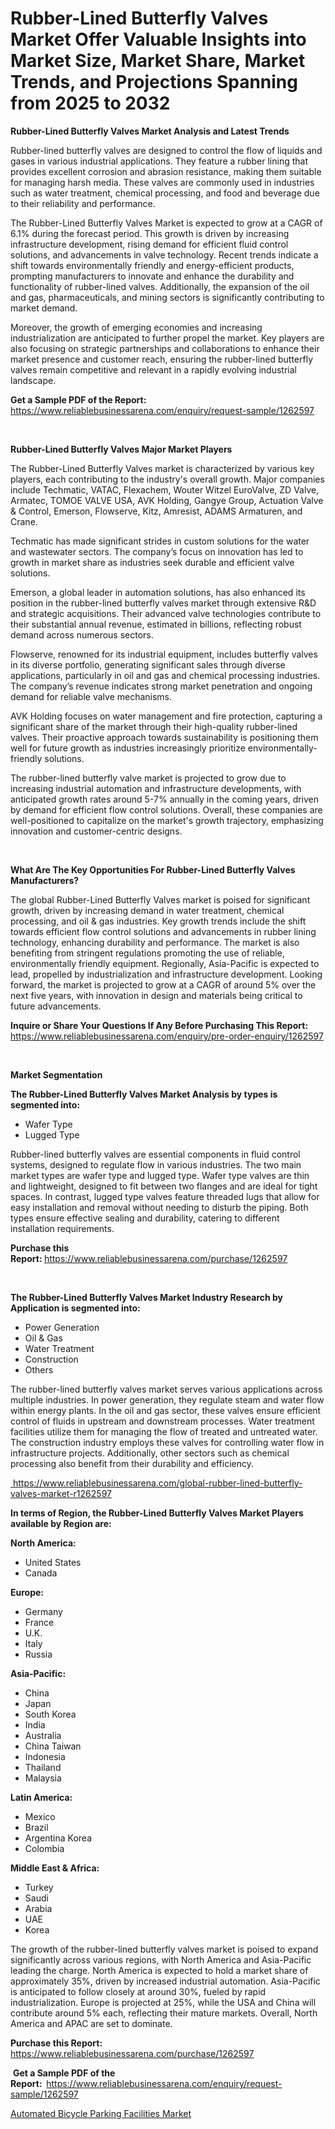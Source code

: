 <p><h1>Rubber-Lined Butterfly Valves Market Offer Valuable Insights into Market Size, Market Share, Market Trends, and Projections Spanning from 2025 to 2032</h1></p><p><strong>Rubber-Lined Butterfly Valves Market Analysis and Latest Trends</strong></p>
<p><p>Rubber-lined butterfly valves are designed to control the flow of liquids and gases in various industrial applications. They feature a rubber lining that provides excellent corrosion and abrasion resistance, making them suitable for managing harsh media. These valves are commonly used in industries such as water treatment, chemical processing, and food and beverage due to their reliability and performance.</p><p>The Rubber-Lined Butterfly Valves Market is expected to grow at a CAGR of 6.1% during the forecast period. This growth is driven by increasing infrastructure development, rising demand for efficient fluid control solutions, and advancements in valve technology. Recent trends indicate a shift towards environmentally friendly and energy-efficient products, prompting manufacturers to innovate and enhance the durability and functionality of rubber-lined valves. Additionally, the expansion of the oil and gas, pharmaceuticals, and mining sectors is significantly contributing to market demand.</p><p>Moreover, the growth of emerging economies and increasing industrialization are anticipated to further propel the market. Key players are also focusing on strategic partnerships and collaborations to enhance their market presence and customer reach, ensuring the rubber-lined butterfly valves remain competitive and relevant in a rapidly evolving industrial landscape.</p></p>
<p><strong>Get a Sample PDF of the Report:&nbsp;</strong> <a href="https://www.reliablebusinessarena.com/enquiry/request-sample/1262597?utm_campaign=3170&utm_medium=2&utm_source=Github&utm_content=ia&utm_term=11042025&utm_id=rubber-lined-butterfly-valves">https://www.reliablebusinessarena.com/enquiry/request-sample/1262597</a></p>
<p>&nbsp;</p>
<p><strong>Rubber-Lined Butterfly Valves Major Market Players</strong></p>
<p><p>The Rubber-Lined Butterfly Valves market is characterized by various key players, each contributing to the industry's overall growth. Major companies include Techmatic, VATAC, Flexachem, Wouter Witzel EuroValve, ZD Valve, Armatec, TOMOE VALVE USA, AVK Holding, Gangye Group, Actuation Valve & Control, Emerson, Flowserve, Kitz, Amresist, ADAMS Armaturen, and Crane. </p><p>Techmatic has made significant strides in custom solutions for the water and wastewater sectors. The company’s focus on innovation has led to growth in market share as industries seek durable and efficient valve solutions.</p><p>Emerson, a global leader in automation solutions, has also enhanced its position in the rubber-lined butterfly valves market through extensive R&D and strategic acquisitions. Their advanced valve technologies contribute to their substantial annual revenue, estimated in billions, reflecting robust demand across numerous sectors.</p><p>Flowserve, renowned for its industrial equipment, includes butterfly valves in its diverse portfolio, generating significant sales through diverse applications, particularly in oil and gas and chemical processing industries. The company’s revenue indicates strong market penetration and ongoing demand for reliable valve mechanisms.</p><p>AVK Holding focuses on water management and fire protection, capturing a significant share of the market through their high-quality rubber-lined valves. Their proactive approach towards sustainability is positioning them well for future growth as industries increasingly prioritize environmentally-friendly solutions.</p><p>The rubber-lined butterfly valve market is projected to grow due to increasing industrial automation and infrastructure developments, with anticipated growth rates around 5-7% annually in the coming years, driven by demand for efficient flow control solutions. Overall, these companies are well-positioned to capitalize on the market's growth trajectory, emphasizing innovation and customer-centric designs.</p></p>
<p>&nbsp;</p>
<p><strong>What Are The Key Opportunities For Rubber-Lined Butterfly Valves Manufacturers?</strong></p>
<p><p>The global Rubber-Lined Butterfly Valves market is poised for significant growth, driven by increasing demand in water treatment, chemical processing, and oil & gas industries. Key growth trends include the shift towards efficient flow control solutions and advancements in rubber lining technology, enhancing durability and performance. The market is also benefiting from stringent regulations promoting the use of reliable, environmentally friendly equipment. Regionally, Asia-Pacific is expected to lead, propelled by industrialization and infrastructure development. Looking forward, the market is projected to grow at a CAGR of around 5% over the next five years, with innovation in design and materials being critical to future advancements.</p></p>
<p><strong>Inquire or Share Your Questions If Any Before Purchasing This Report:</strong> <a href="https://www.reliablebusinessarena.com/enquiry/pre-order-enquiry/1262597?utm_campaign=3170&utm_medium=2&utm_source=Github&utm_content=ia&utm_term=11042025&utm_id=rubber-lined-butterfly-valves">https://www.reliablebusinessarena.com/enquiry/pre-order-enquiry/1262597</a></p>
<p>&nbsp;</p>
<p><strong>Market Segmentation</strong></p>
<p><strong>The Rubber-Lined Butterfly Valves Market Analysis by types is segmented into:</strong></p>
<p><ul><li>Wafer Type</li><li>Lugged Type</li></ul></p>
<p><p>Rubber-lined butterfly valves are essential components in fluid control systems, designed to regulate flow in various industries. The two main market types are wafer type and lugged type. Wafer type valves are thin and lightweight, designed to fit between two flanges and are ideal for tight spaces. In contrast, lugged type valves feature threaded lugs that allow for easy installation and removal without needing to disturb the piping. Both types ensure effective sealing and durability, catering to different installation requirements.</p></p>
<p><strong>Purchase this Report:&nbsp;</strong><a href="https://www.reliablebusinessarena.com/purchase/1262597?utm_campaign=3170&utm_medium=2&utm_source=Github&utm_content=ia&utm_term=11042025&utm_id=rubber-lined-butterfly-valves">https://www.reliablebusinessarena.com/purchase/1262597</a></p>
<p>&nbsp;</p>
<p><strong>The Rubber-Lined Butterfly Valves Market Industry Research by Application is segmented into:</strong></p>
<p><ul><li>Power Generation</li><li>Oil & Gas</li><li>Water Treatment</li><li>Construction</li><li>Others</li></ul></p>
<p><p>The rubber-lined butterfly valves market serves various applications across multiple industries. In power generation, they regulate steam and water flow within energy plants. In the oil and gas sector, these valves ensure efficient control of fluids in upstream and downstream processes. Water treatment facilities utilize them for managing the flow of treated and untreated water. The construction industry employs these valves for controlling water flow in infrastructure projects. Additionally, other sectors such as chemical processing also benefit from their durability and efficiency.</p></p>
<p><a href="https://www.reliablebusinessarena.com/global-rubber-lined-butterfly-valves-market-r1262597?utm_campaign=3170&utm_medium=2&utm_source=Github&utm_content=ia&utm_term=11042025&utm_id=rubber-lined-butterfly-valves">&nbsp;https://www.reliablebusinessarena.com/global-rubber-lined-butterfly-valves-market-r1262597</a></p>
<p><strong>In terms of Region, the Rubber-Lined Butterfly Valves Market Players available by Region are:</strong></p>
<p>
    <p> <strong> North America: </strong>
        <ul>
            <li>United States</li>
            <li>Canada</li>
        </ul>
        </p> 
    <p> <strong> Europe: </strong>
        <ul>
            <li>Germany</li>
            <li>France</li>
            <li>U.K.</li>
            <li>Italy</li>
            <li>Russia</li>
        </ul>
        </p> 
    <p> <strong> Asia-Pacific: </strong>
        <ul>
            <li>China</li>
            <li>Japan</li>
            <li>South Korea</li>
            <li>India</li>
            <li>Australia</li>
            <li>China Taiwan</li>
            <li>Indonesia</li>
            <li>Thailand</li>
            <li>Malaysia</li>
        </ul>
        </p> 
    <p> <strong> Latin America: </strong>
        <ul>
            <li>Mexico</li>
            <li>Brazil</li>
            <li>Argentina Korea</li>
            <li>Colombia</li>
        </ul>
        </p> 
    <p> <strong> Middle East & Africa: </strong>
        <ul>
            <li>Turkey</li>
            <li>Saudi</li>
            <li>Arabia</li>
            <li>UAE</li>
            <li>Korea</li>
        </ul>
    </p>
    </p>
<p><p>The growth of the rubber-lined butterfly valves market is poised to expand significantly across various regions, with North America and Asia-Pacific leading the charge. North America is expected to hold a market share of approximately 35%, driven by increased industrial automation. Asia-Pacific is anticipated to follow closely at around 30%, fueled by rapid industrialization. Europe is projected at 25%, while the USA and China will contribute around 5% each, reflecting their mature markets. Overall, North America and APAC are set to dominate.</p></p>
<p><strong>Purchase this Report: </strong><a href="https://www.reliablebusinessarena.com/purchase/1262597?utm_campaign=3170&utm_medium=2&utm_source=Github&utm_content=ia&utm_term=11042025&utm_id=rubber-lined-butterfly-valves">https://www.reliablebusinessarena.com/purchase/1262597</a></p>
<p>&nbsp;<strong>Get a Sample PDF of the Report:&nbsp;&nbsp;</strong><a href="https://www.reliablebusinessarena.com/enquiry/request-sample/1262597?utm_campaign=3170&utm_medium=2&utm_source=Github&utm_content=ia&utm_term=11042025&utm_id=rubber-lined-butterfly-valves">https://www.reliablebusinessarena.com/enquiry/request-sample/1262597</a></p>
<p><strong></strong></p>
<p><p><a href="https://github.com/leoustolja/Market-Research-Report-List-1/blob/main/automated-bicycle-parking-facilities-market.md?utm_campaign=3170&utm_medium=2&utm_source=Github&utm_content=ia&utm_term=11042025&utm_id=rubber-lined-butterfly-valves">Automated Bicycle Parking Facilities Market</a></p></p>